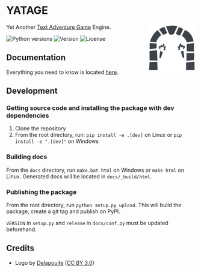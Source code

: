 # YATAGE

<picture>
  <source media="(prefers-color-scheme: dark)" srcset="/docs/_static/logo_white.png">
  <source media="(prefers-color-scheme: light)" srcset="/docs/_static/logo_transparent.png">
  <img src="/docs/_static/logo_white.png" align="right">
</picture>

Yet Another [Text Adventure Game](https://en.wikipedia.org/wiki/Interactive_fiction) Engine.

![Python versions](https://img.shields.io/pypi/pyversions/yatage.svg) ![Version](https://img.shields.io/pypi/v/yatage.svg) ![License](https://img.shields.io/pypi/l/yatage.svg)

## Documentation

Everything you need to know is located [here](https://epocdotfr.github.io/yatage/).

## Development

### Getting source code and installing the package with dev dependencies

  1. Clone the repository
  2. From the root directory, run: `pip install -e .[dev]` on Linux or `pip install -e ".[dev]"` on Windows

### Building docs

From the `docs` directory, run `make.bat html` on Windows or `make html` on Linux. Generated docs will be located in `docs/_build/html`.

### Publishing the package

From the root directory, run `python setup.py upload`. This will build the package, create a git tag and publish on PyPI.

`VERSION` in `setup.py` and `release` in `docs/conf.py` must be updated beforehand.

## Credits

  - Logo by [Delapouite](https://game-icons.net/1x1/delapouite/dungeon-gate.html) ([CC BY 3.0](https://creativecommons.org/licenses/by/3.0/))
